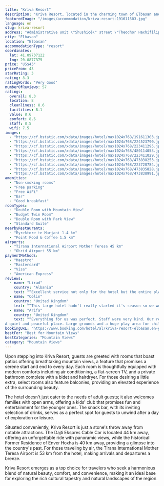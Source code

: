 ```yaml
---
title: "Kriva Resort"
description: "Kriva Resort, located in the charming town of Elbasan and a mere 41 km from the historic Skanderbeg Square, stands out as a serene getaway for travelers seeking both relaxation and adventure."
featuredImage: "/images/accommodation/kriva-resort-191611303.jpg"
language: en
slug: kriva-resort
address: "Administrative unit \"Shushicë\" street \"Theodhor Haxhifilipi\" no:55, 3001 Elbasan, Albania"
city: "Elbasan"
location: "Elbasan"
accommodationType: "resort"
coordinates:
  lat: 41.09737122
  lng: 20.0877375
price: "US$43"
priceFrom: 43
starRating: 3
rating: 8.3
ratingWords: "Very Good"
numberOfReviews: 57
ratings:
  overall: 8.3
  location: 8
  cleanliness: 8.6
  facilities: 8.1
  value: 8.6
  comfort: 8.5
  staff: 8.5
  wifi: 7.5
images:
  - "https://cf.bstatic.com/xdata/images/hotel/max1024x768/191611303.jpg?k=2848e7b03496d75c64f1cfbacf4e6041ae06d30d400f861483d5156cce9c3bcd&o=&hp=1"
  - "https://cf.bstatic.com/xdata/images/hotel/max1024x768/224523790.jpg?k=a5230ef30bb05fec2d7bccd64da4bf543a99373786ae568587cef99ca5d7d26a&o=&hp=1"
  - "https://cf.bstatic.com/xdata/images/hotel/max1024x768/223411295.jpg?k=21d77401f265b3c0e2b91b54c428332a3527c21a6778b3a15e7fdbef3c809d87&o=&hp=1"
  - "https://cf.bstatic.com/xdata/images/hotel/max1024x768/480114053.jpg?k=4e83581afb546fc0b649e0c179adef69c63f6f35d79bd3ada7a91b34fe3e51d3&o=&hp=1"
  - "https://cf.bstatic.com/xdata/images/hotel/max1024x768/223411029.jpg?k=e6c53766705e53e348d3c5da9cfdd218fe2aee68dad103d4de734c258b492a4f&o=&hp=1"
  - "https://cf.bstatic.com/xdata/images/hotel/max1024x768/473838253.jpg?k=8ed1cea17cb3f1420701b0e9f52b6b005796923b74896326be83cacd412f6379&o=&hp=1"
  - "https://cf.bstatic.com/xdata/images/hotel/max1024x768/223728784.jpg?k=1b41d71814c04c8410310f2287c7273e3a732d93ec619402a5a09cf58be7685d&o=&hp=1"
  - "https://cf.bstatic.com/xdata/images/hotel/max1024x768/473835828.jpg?k=6661ef8b941f8c0550a6b711326fddc25938dadbf1f029c920e11b07619183e3&o=&hp=1"
  - "https://cf.bstatic.com/xdata/images/hotel/max1024x768/473838991.jpg?k=4fbc37cd429f790c8293205e7c20f20f30266e3e127ca84e3383c3987a716a16&o=&hp=1"
amenities:
  - "Non-smoking rooms"
  - "Free parking"
  - "Free WiFi"
  - "Bar"
  - "Good breakfast"
roomTypes:
  - "Double Room with Mountain View"
  - "Budget Twin Room"
  - "Double Room with Park View"
  - "Standard Suite"
nearbyRestaurants:
  - "Byrektore te Marjani 1.4 km"
  - "Point Food & Coffee 1.5 km"
airports:
  - "Tirana International Airport Mother Teresa 45 km"
  - "Ohrid Airport 55 km"
paymentMethods:
  - "Maestro"
  - "Mastercard"
  - "Visa"
  - "American Express"
reviews:
  - name: "Lirad"
    country: "Albania"
    text: "“Excellent service not only for the hotel but the entire place was beautiful. A lot of green spaces, all the services and leisures were in the resort. Also the food was delicious and very kind people from the staff. The rooms were very clean. I'll...”"
  - name: "Colin"
    country: "United Kingdom"
    text: "“This large hotel hadn't really started it's season so we were the only guests. Despite this we were made to feel welcome, the room was clean and the bed comfortable. There is a restaurant attached with a very pleasant garden where we were served...”"
  - name: "Arifa"
    country: "United Kingdom"
    text: "“Everything for us was perfect. Staff were very kind. Our room was large and spacious. Had all the facilities we needed. Breakfast too was excellent.
A quiet and peaceful place. Large grounds and a huge play area for children at the back. Would...”"
bookingURL: "https://www.booking.com/hotel/al/kriva-resort-elbasan.en-gb.html?aid=8035640"
bestFor: "Best for Mountain Views"
bestCategories: "Mountain Views"
category: "Mountain Views"
---
```


Upon stepping into Kriva Resort, guests are greeted with rooms that boast patios offering breathtaking mountain views, a feature that promises a serene start and end to every day. Each room is thoughtfully equipped with modern comforts including air conditioning, a flat-screen TV, and a private bathroom complete with a bidet and hairdryer. For those desiring a little extra, select rooms also feature balconies, providing an elevated experience of the surrounding beauty.

The hotel doesn't just cater to the needs of adult guests; it also welcomes families with open arms, offering a kids' club that promises fun and entertainment for the younger ones. The snack bar, with its inviting selection of drinks, serves as a perfect spot for guests to unwind after a day of exploration or leisure.

Situated conveniently, Kriva Resort is just a stone's throw away from notable attractions. The Dajti Ekspres Cable Car is located 44 km away, offering an unforgettable ride with panoramic views, while the historical Former Residence of Enver Hoxha is 40 km away, providing a glimpse into the country's past. For those traveling by air, the Tirana International Mother Teresa Airport is 53 km from the hotel, making arrivals and departures a breeze.

Kriva Resort emerges as a top choice for travelers who seek a harmonious blend of natural beauty, comfort, and convenience, making it an ideal base for exploring the rich cultural tapestry and natural landscapes of the region.